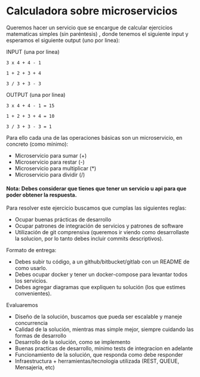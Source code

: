 # Calculadora sobre microservicios

Queremos hacer un servicio que se encargue de calcular ejercicios matematicas simples (sin paréntesis) , donde
tenemos el siguiente input y esperamos el siguiente output (uno por linea):

INPUT (una por linea)
    
    3 x 4 + 4 - 1
    
    1 + 2 + 3 + 4
    
    3 / 3 + 3 - 3

OUTPUT (una por linea)
    
    3 x 4 + 4 - 1 = 15
    
    1 + 2 + 3 + 4 = 10
    
    3 / 3 + 3 - 3 = 1
   
Para ello cada una de las operaciones básicas son un microservicio, en concreto (como mínimo):

- Microservicio para sumar (+)
- Microservicio para restar (-)
- Microservicio para multiplicar (*)
- Microservicio para dividir (/)

#### Nota: Debes considerar que tienes que tener un servicio u api para que poder obtener la respuesta.

Para resolver este ejercicio buscamos que cumplas las siguientes reglas:
- Ocupar buenas prácticas de desarrollo
- Ocupar patrones de integración de servicios y patrones de software
- Utilización de git comprensiva (queremos ir viendo como desarrollaste la solucion, por lo tanto debes incluir commits descriptivos).

 
Formato de entrega:
- Debes subir tu código, a un github/bitbucket/gitlab con un README de como usarlo.
- Debes ocupar docker y tener un docker-compose para levantar todos los servicios.
- Debes agregar diagramas que expliquen tu solución (los que estimes convenientes).

Evaluaremos
- Diseño de la solución, buscamos que pueda ser escalable y maneje concurrencia
- Calidad de la solución, mientras mas simple mejor, siempre cuidando las formas de desarrollo
- Desarrollo de la solución, como se implemento
- Buenas practicas de desarrollo, minimo tests de integracion en adelante
- Funcionamiento de la solución, que responda como debe responder
- Infraestructura + herramientas/tecnologia utilizada (REST, QUEUE, Mensajeria, etc)
